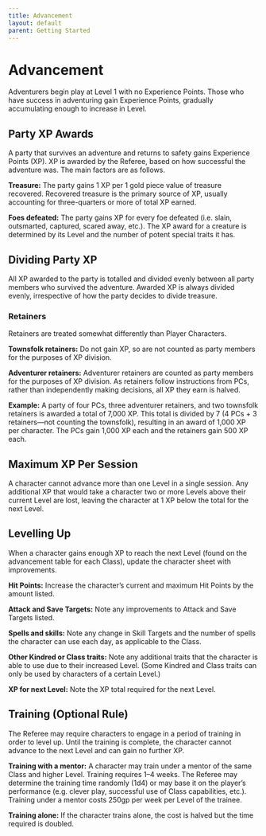 ```yaml
---
title: Advancement
layout: default
parent: Getting Started
---
```

# Advancement

Adventurers begin play at Level 1 with no Experience Points. Those who have success in adventuring gain Experience Points, gradually accumulating enough to increase in Level.

## Party XP Awards

A party that survives an adventure and returns to safety gains Experience Points (XP). XP is awarded by the Referee, based on how successful the adventure was. The main factors are as follows.

**Treasure:** The party gains 1 XP per 1 gold piece value of treasure recovered. Recovered treasure is the primary source of XP, usually accounting for three-quarters or more of total XP earned.

**Foes defeated:** The party gains XP for every foe defeated (i.e. slain, outsmarted, captured, scared away, etc.). The XP award for a creature is determined by its Level and the number of potent special traits it has.

## Dividing Party XP

All XP awarded to the party is totalled and divided evenly between all party members who survived the adventure. Awarded XP is always divided evenly, irrespective of how the party decides to divide treasure.

### Retainers

Retainers are treated somewhat differently than Player Characters.

**Townsfolk retainers:** Do not gain XP, so are not counted as party members for the purposes of XP division.

**Adventurer retainers:** Adventurer retainers are counted as party members for the purposes of XP division. As retainers follow instructions from PCs, rather than independently making decisions, all XP they earn is halved.

**Example:** A party of four PCs, three adventurer retainers, and two townsfolk retainers is awarded a total of 7,000 XP. This total is divided by 7 (4 PCs + 3 retainers—not counting the townsfolk), resulting in an award of 1,000 XP per character. The PCs gain 1,000 XP each and the retainers gain 500 XP each.

## Maximum XP Per Session

A character cannot advance more than one Level in a single session. Any additional XP that would take a character two or more Levels above their current Level are lost, leaving the character at 1 XP below the total for the next Level.

## Levelling Up

When a character gains enough XP to reach the next Level (found on the advancement table for each Class), update the character sheet with improvements.

**Hit Points:** Increase the character’s current and maximum Hit Points by the amount listed.

**Attack and Save Targets:** Note any improvements to Attack and Save Targets listed.

**Spells and skills:** Note any change in Skill Targets and the number of spells the character can use each day, as applicable to the Class.

**Other Kindred or Class traits:** Note any additional traits that the character is able to use due to their increased Level. (Some Kindred and Class traits can only be used by characters of a certain Level.)

**XP for next Level:** Note the XP total required for the next Level.

## Training (Optional Rule)

The Referee may require characters to engage in a period of training in order to level up. Until the training is complete, the character cannot advance to the next Level and can gain no further XP.

**Training with a mentor:** A character may train under a mentor of the same Class and higher Level. Training requires 1–4 weeks. The Referee may determine the training time randomly (1d4) or may base it on the player’s performance (e.g. clever play, successful use of Class capabilities, etc.). Training under a mentor costs 250gp per week per Level of the trainee.

**Training alone:** If the character trains alone, the cost is halved but the time required is doubled.